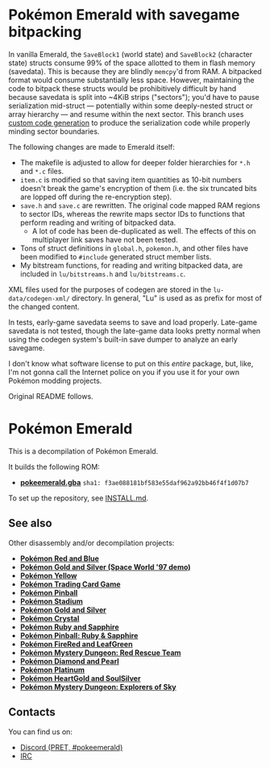 # Pokémon Emerald with savegame bitpacking

In vanilla Emerald, the `SaveBlock1` (world state) and `SaveBlock2` (character state) structs consume 99% of the space allotted to them in flash memory (savedata). This is because they are blindly `memcpy`'d from RAM. A bitpacked format would consume substantially less space. However, maintaining the code to bitpack these structs would be prohibitively difficult by hand because savedata is split into ~4KiB strips ("sectors"); you'd have to pause serialization mid-struct &mdash; potentially within some deeply-nested struct or array hierarchy &mdash; and resume within the next sector. This branch uses [custom code generation](https://github.com/DavidJCobb/pokeemerald-savedata-codegen) to produce the serialization code while properly minding sector boundaries.

The following changes are made to Emerald itself:

* The makefile is adjusted to allow for deeper folder hierarchies for `*.h` and `*.c` files.
* `item.c` is modified so that saving item quantities as 10-bit numbers doesn't break the game's encryption of them (i.e. the six truncated bits are lopped off during the re-encryption step).
* `save.h` and `save.c` are rewritten. The original code mapped RAM regions to sector IDs, whereas the rewrite maps sector IDs to functions that perform reading and writing of bitpacked data.
   * A lot of code has been de-duplicated as well. The effects of this on multiplayer link saves have not been tested.
* Tons of struct definitions in `global.h`, `pokemon.h`, and other files have been modified to `#include` generated struct member lists.
* My bitstream functions, for reading and writing bitpacked data, are included in `lu/bitstreams.h` and `lu/bitstreams.c`.

XML files used for the purposes of codegen are stored in the `lu-data/codegen-xml/` directory. In general, "Lu" is used as as prefix for most of the changed content.

In tests, early-game savedata seems to save and load properly. Late-game savedata is not tested, though the late-game data looks pretty normal when using the codegen system's built-in save dumper to analyze an early savegame.

I don't know what software license to put on this *entire* package, but, like, I'm not gonna call the Internet police on you if you use it for your own Pokémon modding projects.

Original README follows.



# Pokémon Emerald

This is a decompilation of Pokémon Emerald.

It builds the following ROM:

* [**pokeemerald.gba**](https://datomatic.no-intro.org/index.php?page=show_record&s=23&n=1961) `sha1: f3ae088181bf583e55daf962a92bb46f4f1d07b7`

To set up the repository, see [INSTALL.md](INSTALL.md).


## See also

Other disassembly and/or decompilation projects:
* [**Pokémon Red and Blue**](https://github.com/pret/pokered)
* [**Pokémon Gold and Silver (Space World '97 demo)**](https://github.com/pret/pokegold-spaceworld)
* [**Pokémon Yellow**](https://github.com/pret/pokeyellow)
* [**Pokémon Trading Card Game**](https://github.com/pret/poketcg)
* [**Pokémon Pinball**](https://github.com/pret/pokepinball)
* [**Pokémon Stadium**](https://github.com/pret/pokestadium)
* [**Pokémon Gold and Silver**](https://github.com/pret/pokegold)
* [**Pokémon Crystal**](https://github.com/pret/pokecrystal)
* [**Pokémon Ruby and Sapphire**](https://github.com/pret/pokeruby)
* [**Pokémon Pinball: Ruby & Sapphire**](https://github.com/pret/pokepinballrs)
* [**Pokémon FireRed and LeafGreen**](https://github.com/pret/pokefirered)
* [**Pokémon Mystery Dungeon: Red Rescue Team**](https://github.com/pret/pmd-red)
* [**Pokémon Diamond and Pearl**](https://github.com/pret/pokediamond)
* [**Pokémon Platinum**](https://github.com/pret/pokeplatinum) 
* [**Pokémon HeartGold and SoulSilver**](https://github.com/pret/pokeheartgold)
* [**Pokémon Mystery Dungeon: Explorers of Sky**](https://github.com/pret/pmd-sky)

## Contacts

You can find us on:

* [Discord (PRET, #pokeemerald)](https://discord.gg/d5dubZ3)
* [IRC](https://web.libera.chat/?#pret)
